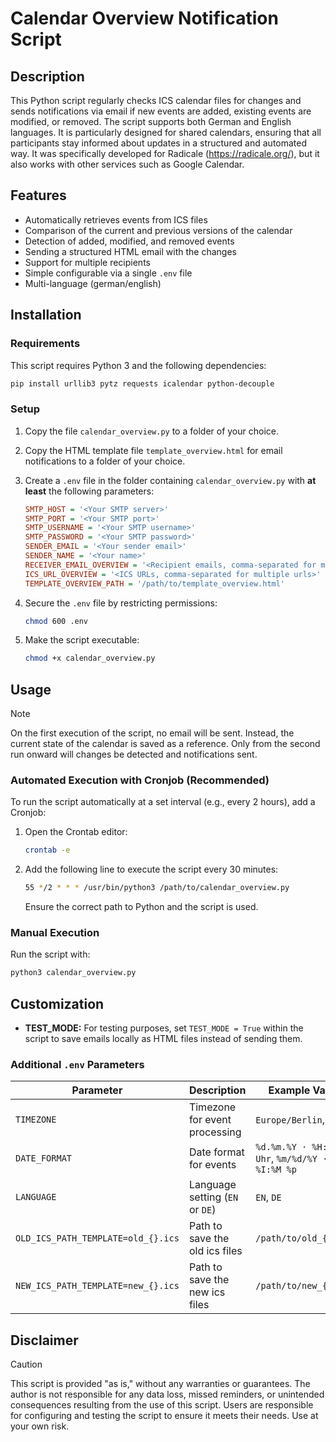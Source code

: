 # Calendar Overview Notification Script

## Description
This Python script regularly checks ICS calendar files for changes and sends notifications via email if new events are added, existing events are modified, or removed. The script supports both German and English languages. It is particularly designed for shared calendars, ensuring that all participants stay informed about updates in a structured and automated way. It was specifically developed for Radicale (https://radicale.org/), but it also works with other services such as Google Calendar. 

## Features
- Automatically retrieves events from ICS files
- Comparison of the current and previous versions of the calendar
- Detection of added, modified, and removed events
- Sending a structured HTML email with the changes
- Support for multiple recipients
- Simple configurable via a single `.env` file
- Multi-language (german/english)

## Installation
### Requirements
This script requires Python 3 and the following dependencies:

```bash
pip install urllib3 pytz requests icalendar python-decouple
```

### Setup
1. Copy the file `calendar_overview.py` to a folder of your choice.
2. Copy the HTML template file `template_overview.html` for email notifications to a folder of your choice.
3. Create a `.env` file in the folder containing `calendar_overview.py` with __at least__ the following parameters:
   
   ```ini
   SMTP_HOST = '<Your SMTP server>'
   SMTP_PORT = '<Your SMTP port>'
   SMTP_USERNAME = '<Your SMTP username>'
   SMTP_PASSWORD = '<Your SMTP password>'
   SENDER_EMAIL = '<Your sender email>'
   SENDER_NAME = '<Your name>'
   RECEIVER_EMAIL_OVERVIEW = '<Recipient emails, comma-separated for multiple recipients>'
   ICS_URL_OVERVIEW = '<ICS URLs, comma-separated for multiple urls>'
   TEMPLATE_OVERVIEW_PATH = '/path/to/template_overview.html'
   ```
4. Secure the `.env` file by restricting permissions:
   ```bash
   chmod 600 .env
   ```  
5. Make the script executable:
   ```bash
   chmod +x calendar_overview.py
   ```

## Usage
> [!NOTE]
> On the first execution of the script, no email will be sent. Instead, the current state of the calendar is saved as a reference. Only from the second run onward will changes be detected and notifications sent.

### Automated Execution with Cronjob (Recommended) 
To run the script automatically at a set interval (e.g., every 2 hours), add a Cronjob:

1. Open the Crontab editor:
   ```bash
   crontab -e
   ```
2. Add the following line to execute the script every 30 minutes:
   ```bash
   55 */2 * * * /usr/bin/python3 /path/to/calendar_overview.py
   ```
   Ensure the correct path to Python and the script is used.

### Manual Execution
Run the script with:
```bash
python3 calendar_overview.py
```

## Customization
- **TEST_MODE:** For testing purposes, set `TEST_MODE = True` within the script to save emails locally as HTML files instead of sending them.

### Additional `.env` Parameters
| Parameter               | Description                          | Example Value             | Default Value           |
|-------------------------|--------------------------------------|---------------------------|-------------------------|
| `TIMEZONE`             | Timezone for event processing       | `Europe/Berlin`, `UTC`           | `Europe/Berlin`                   |
| `DATE_FORMAT`          | Date format for events           | `%d.%m.%Y ⋅ %H:%M Uhr`, `%m/%d/%Y ⋅ %I:%M %p`    | `%d.%m.%Y ⋅ %H:%M Uhr`     |
| `LANGUAGE`            | Language setting (`EN` or `DE`)     | `EN`, `DE`                       | `EN`                    |
| `OLD_ICS_PATH_TEMPLATE=old_{}.ics`   | Path to save the old ics files           | `/path/to/old_{}.ics`       | `old_{}.ics`     |
| `NEW_ICS_PATH_TEMPLATE=new_{}.ics`   | Path to save the new ics files            | `/path/to/new_{}.ics`       | `new_{}.ics`     |

## Disclaimer
> [!CAUTION]
> This script is provided "as is," without any warranties or guarantees. The author is not responsible for any data loss, missed reminders, or unintended consequences resulting from the use of this script. Users are responsible for configuring and testing the script to ensure it meets their needs. Use at your own risk.
